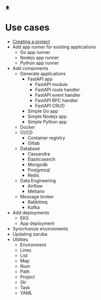 [⬆️](../README.md)

# Use cases

* [Creating a project](./creating-a-project.md)
* Add app runner for existing applications
    * Go app runner
    * Nodejs app runner
    * Python app runner
* Add components
    * Generate applications
        * FastAPI app
            * FastAPI module
            * FastAPI route handler
            * FastAPI event handler
            * FastAPI RPC handler
            * FastAPI CRUD
        * Simple Go app
        * Simple Nodejs app
        * Simple Python app
    * Docker
    * CI/CD
        * Container registry
        * Gitlab
    * Database
        * Cassandra
        * Elasticsearch
        * Mongodb
        * Postgresql
        * Redis
    * Data Engineering
        * Airflow
        * Meltano
    * Message broker
        * Rabbitmq
        * Kafka
* Add deployments
    * EKS
    * App deployment
* Syncrhonize environments
* Updating zaruba
* Utilities
    * Environment
    * Lines
    * List
    * Map
    * Num
    * Path
    * Project
    * Str
    * Task
    * YAML
